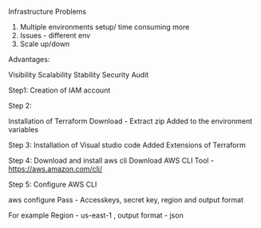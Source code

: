 Infrastructure Problems

1. Multiple environments setup/ time consuming more
2. Issues - different env
3. Scale up/down



Advantages:

Visibility
Scalability
Stability
Security
Audit


Step1:
Creation of IAM account


Step 2:

Installation of Terraform
Download - 
Extract zip
Added to the environment variables

Step 3:
Installation of Visual studio code
Added Extensions of Terraform

Step 4:
Download and install aws cli
Download AWS CLI Tool - https://aws.amazon.com/cli/


Step 5:
Configure AWS CLI

aws configure
Pass - Accesskeys, secret key, region and output format

For example 
Region - us-east-1 , output format - json


